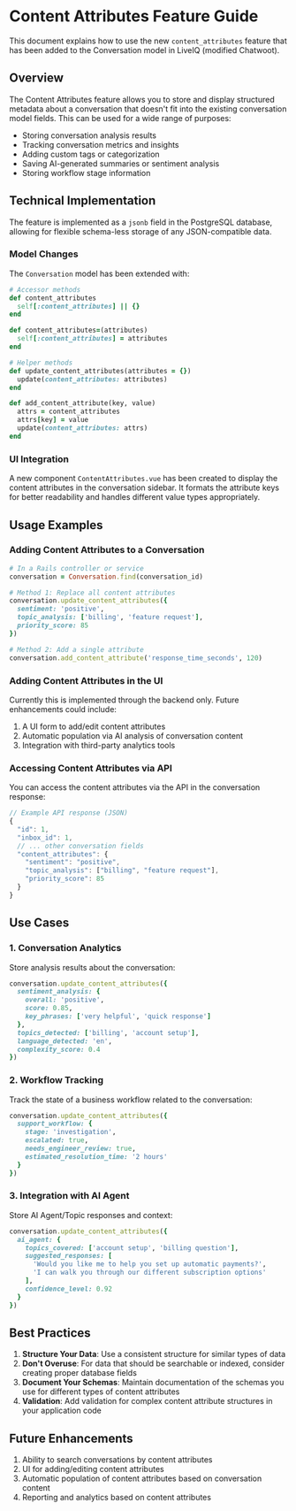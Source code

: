 # Content Attributes Feature Guide

This document explains how to use the new `content_attributes` feature that has been added to the Conversation model in LiveIQ (modified Chatwoot).

## Overview

The Content Attributes feature allows you to store and display structured metadata about a conversation that doesn't fit into the existing conversation model fields. This can be used for a wide range of purposes:

- Storing conversation analysis results
- Tracking conversation metrics and insights
- Adding custom tags or categorization
- Saving AI-generated summaries or sentiment analysis
- Storing workflow stage information

## Technical Implementation

The feature is implemented as a `jsonb` field in the PostgreSQL database, allowing for flexible schema-less storage of any JSON-compatible data.

### Model Changes

The `Conversation` model has been extended with:

```ruby
# Accessor methods
def content_attributes
  self[:content_attributes] || {}
end

def content_attributes=(attributes)
  self[:content_attributes] = attributes
end

# Helper methods
def update_content_attributes(attributes = {})
  update(content_attributes: attributes)
end

def add_content_attribute(key, value)
  attrs = content_attributes
  attrs[key] = value
  update(content_attributes: attrs)
end
```

### UI Integration

A new component `ContentAttributes.vue` has been created to display the content attributes in the conversation sidebar. It formats the attribute keys for better readability and handles different value types appropriately.

## Usage Examples

### Adding Content Attributes to a Conversation

```ruby
# In a Rails controller or service
conversation = Conversation.find(conversation_id)

# Method 1: Replace all content attributes
conversation.update_content_attributes({
  sentiment: 'positive',
  topic_analysis: ['billing', 'feature request'],
  priority_score: 85
})

# Method 2: Add a single attribute
conversation.add_content_attribute('response_time_seconds', 120)
```

### Adding Content Attributes in the UI

Currently this is implemented through the backend only. Future enhancements could include:

1. A UI form to add/edit content attributes
2. Automatic population via AI analysis of conversation content
3. Integration with third-party analytics tools

### Accessing Content Attributes via API

You can access the content attributes via the API in the conversation response:

```javascript
// Example API response (JSON)
{
  "id": 1,
  "inbox_id": 1,
  // ... other conversation fields
  "content_attributes": {
    "sentiment": "positive",
    "topic_analysis": ["billing", "feature request"],
    "priority_score": 85
  }
}
```

## Use Cases

### 1. Conversation Analytics

Store analysis results about the conversation:

```ruby
conversation.update_content_attributes({
  sentiment_analysis: {
    overall: 'positive',
    score: 0.85,
    key_phrases: ['very helpful', 'quick response']
  },
  topics_detected: ['billing', 'account setup'],
  language_detected: 'en',
  complexity_score: 0.4
})
```

### 2. Workflow Tracking

Track the state of a business workflow related to the conversation:

```ruby
conversation.update_content_attributes({
  support_workflow: {
    stage: 'investigation',
    escalated: true,
    needs_engineer_review: true, 
    estimated_resolution_time: '2 hours'
  }
})
```

### 3. Integration with AI Agent

Store AI Agent/Topic responses and context:

```ruby
conversation.update_content_attributes({
  ai_agent: {
    topics_covered: ['account setup', 'billing question'],
    suggested_responses: [
      'Would you like me to help you set up automatic payments?',
      'I can walk you through our different subscription options'
    ],
    confidence_level: 0.92
  }
})
```

## Best Practices

1. **Structure Your Data**: Use a consistent structure for similar types of data
2. **Don't Overuse**: For data that should be searchable or indexed, consider creating proper database fields
3. **Document Your Schemas**: Maintain documentation of the schemas you use for different types of content attributes
4. **Validation**: Add validation for complex content attribute structures in your application code

## Future Enhancements

1. Ability to search conversations by content attributes
2. UI for adding/editing content attributes 
3. Automatic population of content attributes based on conversation content
4. Reporting and analytics based on content attributes 